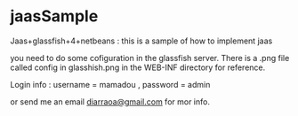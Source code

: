 # jaasSample
Jaas+glassfish+4+netbeans : this is a sample of how to implement jaas

you need to do some cofiguration in the glassfish server.
There is a .png file called config in glasshish.png in the WEB-INF directory for reference.

Login info :  username = mamadou ,
              password = admin

or send me an email diarraoa@gmail.com for mor info. 
